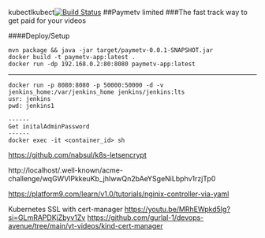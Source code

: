 kubectlkubect[![Build Status](http://www.paymetv.co.uk:8080/buildStatus/icon?job=paymetv-pipeline)](http://www.paymetv.co.uk:8080/job/paymetv-pipeline/)
##Paymetv limited
###The fast track way to get paid for your videos


####Deploy/Setup
````
mvn package && java -jar target/paymetv-0.0.1-SNAPSHOT.jar
docker build -t paymetv-app:latest .
docker run -dp 192.168.0.2:80:8080 paymetv-app:latest
````
----
````
docker run -p 8080:8080 -p 50000:50000 -d -v jenkins_home:/var/jenkins_home jenkins/jenkins:lts
usr: jenkins
pwd: jenkins1

------
Get initalAdminPassword
------
docker exec -it <container_id> sh
````


https://github.com/nabsul/k8s-letsencrypt

http://localhost/.well-known/acme-challenge/wqGWVlPkkeuKb_jhlwwQn2bAeYSgeNiLbphv1rzjTp0

https://platform9.com/learn/v1.0/tutorials/nginix-controller-via-yaml

Kubernetes SSL with cert-manager
https://youtu.be/MRhEWpkd5Ig?si=GLmRAPDKjZbyv1Zv
https://github.com/gurlal-1/devops-avenue/tree/main/yt-videos/kind-cert-manager